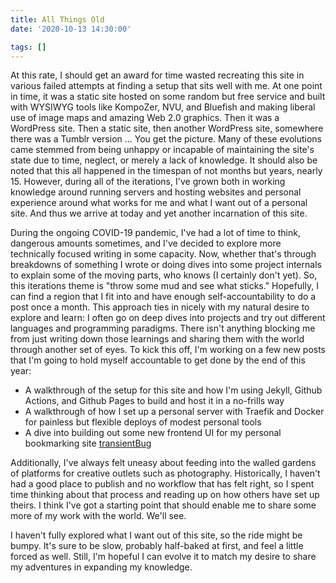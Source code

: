```yaml
---
title: All Things Old
date: '2020-10-13 14:30:00'

tags: []
---
```


At this rate, I should get an award for time wasted recreating this site in various failed attempts at finding a setup that sits well with me. At one point in time, it was a static site hosted on some random but free service and built with WYSIWYG tools like KompoZer, NVU, and Bluefish and making liberal use of image maps and amazing Web 2.0 graphics. Then it was a WordPress site. Then a static site, then another WordPress site, somewhere there was a Tumblr version ... You get the picture. Many of these evolutions came stemmed from being unhappy or incapable of maintaining the site's state due to time, neglect, or merely a lack of knowledge. It should also be noted that this all happened in the timespan of not months but years, nearly 15. However, during all of the iterations, I've grown both in working knowledge around running servers and hosting websites and personal experience around what works for me and what I want out of a personal site.  And thus we arrive at today and yet another incarnation of this site.

During the ongoing COVID-19 pandemic, I've had a lot of time to think, dangerous amounts sometimes, and I've decided to explore more technically focused writing in some capacity. Now, whether that's through breakdowns of something I wrote or doing dives into some project internals to explain some of the moving parts, who knows (I certainly don't yet). So, this iterations theme is "throw some mud and see what sticks." Hopefully, I can find a region that I fit into and have enough self-accountability to do a post once a month. This approach ties in nicely with my natural desire to explore and learn: I often go on deep dives into projects and try out different languages and programming paradigms. There isn't anything blocking me from just writing down those learnings and sharing them with the world through another set of eyes. To kick this off, I'm working on a few new posts that I'm going to hold myself accountable to get done by the end of this year:

 - A walkthrough of the setup for this site and how I'm using Jekyll, Github Actions, and Github Pages to build and host it in a no-frills way
 - A walkthrough of how I set up a personal server with Traefik and Docker for painless but flexible deploys of modest personal tools
 - A dive into building out some new frontend UI for my personal bookmarking site [transientBug](https://transientbug.ninja)

Additionally, I've always felt uneasy about feeding into the walled gardens of platforms for creative outlets such as photography. Historically, I haven't had a good place to publish and no workflow that has felt right, so  I spent time thinking about that process and reading up on how others have set up theirs. I think I've got a starting point that should enable me to share some more of my work with the world. We'll see.

I haven't fully explored what I want out of this site, so the ride might be bumpy. It's sure to be slow, probably half-baked at first, and feel a little forced as well. Still, I'm hopeful I can evolve it to match my desire to share my adventures in expanding my knowledge.
